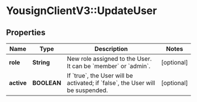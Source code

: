 # YousignClientV3::UpdateUser

## Properties
Name | Type | Description | Notes
------------ | ------------- | ------------- | -------------
**role** | **String** | New role assigned to the User. It can be &#x60;member&#x60; or &#x60;admin&#x60;. | [optional] 
**active** | **BOOLEAN** | If &#x60;true&#x60;, the User will be activated; if &#x60;false&#x60;, the User will be suspended. | [optional] 

